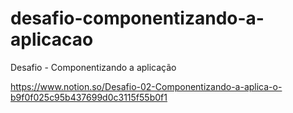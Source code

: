 # desafio-componentizando-a-aplicacao

Desafio - Componentizando a aplicação

https://www.notion.so/Desafio-02-Componentizando-a-aplica-o-b9f0f025c95b437699d0c3115f55b0f1
